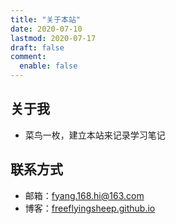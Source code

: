 ```yaml
---
title: "关于本站"
date: 2020-07-10
lastmod: 2020-07-17
draft: false
comment:
  enable: false
---
```


## 关于我

- 菜鸟一枚，建立本站来记录学习笔记

## 联系方式

- 邮箱：fyang.168.hi@163.com
- 博客：[freeflyingsheep.github.io](https://freeflyingsheep.github.io/)
